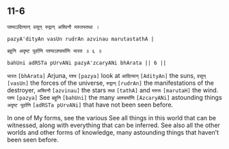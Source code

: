 ## 11-6


```shloka-sa
पश्याऽदित्यान् वसून् रुद्रान् अश्विनौ मरुतस्तथा ।
```
```shloka-sa-hk
pazyA'dityAn vasUn rudrAn azvinau marutastathA |
```
```shloka-sa
बहूनि अदृष्ट पूर्वाणि पश्याऽश्चर्याणि भारत ॥ ६ ॥
```
```shloka-sa-hk
bahUni adRSTa pUrvANi pazyA'zcaryANi bhArata || 6 ||
```

`भारत` `[bhArata]` Arjuna, `पश्य` `[pazya]` look at `आदित्यान्` `[AdityAn]` the suns, `वसून्` `[vasUn]` the forces of the universe, `रुद्रान्` `[rudrAn]` the manifestations of the destroyer, `अश्विनौ` `[azvinau]` the stars `तथा` `[tathA]` and `मरुतः` `[marutaH]` the wind. `पश्य` `[pazya]` See `बहूनि` `[bahUni]` the many `आश्चर्याणि` `[AzcaryANi]` astounding things `अदृष्ट पूर्वाणि` `[adRSTa pUrvANi]` that have not been seen before.

In one of My forms, see the various 
See all things in this world that can be witnessed, along with everything that can be inferred. See also all the other worlds and other forms of knowledge, many astounding things that haven’t been seen before.

